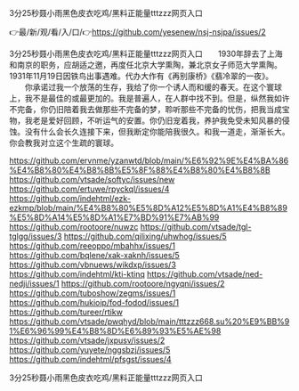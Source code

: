 3分25秒聂小雨黑色皮衣吃鸡/黑料正能量tttzzz网页入口

👉最/新/观/看/入/口/👉https://github.com/yesenew/nsj-nsjpa/issues/2

3分25秒聂小雨黑色皮衣吃鸡/黑料正能量tttzzz网页入口　　1930年辞去了上海和南京的职务，应胡适之邀，再度任北京大学熏陶，兼北京女子师范大学熏陶。1931年11月19日因铁鸟出事遇难。代办大作有《再别康桥》《翡冷翠的一夜》。
　　你承诺过我一个放荡的生存，我给了你一个诱人而和缓的春天。在这个寰球上，我不是最佳的或最更加的。我是普遍人，在人群中找不到。但是，纵然我如许不完备，你仍旧陪着我去做那些不完备的梦，聆听那些不完备的忧伤，把我当成宝物，我老是爱好回顾，不听运气的安置。你仍旧宠着我，养护我免受未知风暴的侵蚀。没有什么会长久连接下来，但我断定你能陪我很久。和我一道走，渐渐长大。你会教我对立这个生疏的寰球。


https://github.com/ervnme/yzanwtd/blob/main/%E6%92%9E%E4%BA%86%E4%B8%80%E4%B8%8B%E5%8F%88%E4%B8%80%E4%B8%8B
https://github.com/vtsade/softyc/issues/new
https://github.com/ertuwe/rpyckql/issues/4
https://github.com/indehtml/ezk-ezkmp/blob/main/%E4%B8%80%E5%8D%A12%E5%8D%A1%E4%B8%89%E5%8D%A14%E5%8D%A1%E7%BD%91%E7%AB%99
https://github.com/rootoore/nuwzc
https://github.com/vtsade/tgl-tglgg/issues/3
https://github.com/qilixing/uhwhog/issues/5
https://github.com/reeoppo/mbahhx/issues/1
https://github.com/bqlene/xak-xaknh/issues/5
https://github.com/vbnuews/wikdxp/issues/3
https://github.com/indehtml/kti-ktinq
https://github.com/vtsade/ned-nedji/issues/1
https://github.com/rootoore/ngyqni/issues/2
https://github.com/tuboshow/zegms/issues/1
https://github.com/hukioip/fod-fodod/issues/1
https://github.com/tureer/rtikw
https://github.com/vtsade/pwqhyd/blob/main/tttzzz668.su%20%E9%BB%91%E6%96%99%E4%B8%8D%E6%89%93%E5%AE%98
https://github.com/vtsade/jxpusv/issues/2
https://github.com/yuyete/nggsbzj/issues/5
https://github.com/indehtml/pfsgst/issues/4

3分25秒聂小雨黑色皮衣吃鸡/黑料正能量tttzzz网页入口
